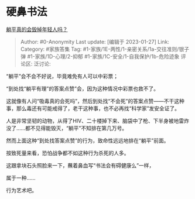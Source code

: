# 硬鼻书法
[躺平真的会毁掉年轻人吗？](https://www.zhihu.com/question/563720815/answer/2861825987)

> Author: #0-Anonymity
> Last update: [编辑于 2023-01-27]
> Link:
> Category: #家族答集
> Tag: #1-家族/1E-两性/1-亲密关系/1a-交往准则/银子弹 #1-家族/1D-心理/2-抑郁 #1-家族/1C-安全/1-自我保护/1b-危险迹象
> 评论区:
> 泛讨论:

“躺平”会不会不好说，毕竟难免有人可以中彩票；

“到处找“躺平有理”的答案点赞”会，因为这种情况中彩票也救不了。

这就像有人问“吸毒真的会死吗”，然后到处找“不会死”的答案点赞——不干这种事，那么毒还有可能戒得了，老干这种事，也不必再找“科学家”发安全证了。

人是非常坚韧的动物，从得了HIV、二十楼掉下来、脑袋中了枪、下半身被地雷炸没了……都不见得能毁灭，“躺平”不知排在第几万号。

然而上面这种“到处找答案点赞”的行为，致命性远远地排在“躺平”前面。

按致死量来看，恐怕战争都不如这种行为杀死的人多。

这跟拿块石头照脸来一下，蘸着鼻血写“书法会有碍健康么”一样，

属于一种……

行为艺术吧。
